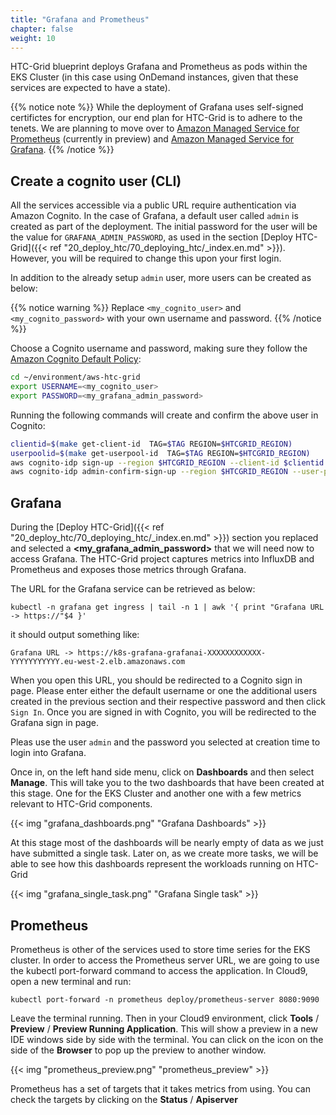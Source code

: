 ```yaml
---
title: "Grafana and Prometheus"
chapter: false
weight: 10
---
```


HTC-Grid blueprint deploys Grafana and Prometheus as pods within the EKS Cluster (in this case using OnDemand instances, given that these services are expected to have a state).

{{% notice note %}}
While the deployment of Grafana uses self-signed certifictes for encryption, our end plan for HTC-Grid is to adhere to the tenets. We are planning to move over to [Amazon Managed Service for Prometheus](https://aws.amazon.com/prometheus/) (currently in preview) and [Amazon Managed Service for Grafana](https://aws.amazon.com/grafana/). 
{{% /notice %}}


## Create a cognito user (CLI)

All the services accessible via a public URL require authentication via Amazon Cognito. In the case of Grafana, a default user called `admin` is created as part of the deployment.
The initial password for the user will be the value for `GRAFANA_ADMIN_PASSWORD`, as used in the section [Deploy HTC-Grid]({{< ref "20_deploy_htc/70_deploying_htc/_index.en.md" >}}). However, you will be required to change this upon your first login.

In addition to the already setup `admin` user, more users can be created as below:

{{% notice warning %}}
Replace `<my_cognito_user>` and `<my_cognito_password>` with your own username and password.
{{% /notice %}}


Choose a Cognito username and password, making sure they follow the [Amazon Cognito Default Policy](https://docs.aws.amazon.com/cognito/latest/developerguide/user-pool-settings-policies.html):
```bash
cd ~/environment/aws-htc-grid
export USERNAME=<my_cognito_user>
export PASSWORD=<my_grafana_admin_password>
```

Running the following commands will create and confirm the above user in Cognito:
```bash
clientid=$(make get-client-id  TAG=$TAG REGION=$HTCGRID_REGION)
userpoolid=$(make get-userpool-id  TAG=$TAG REGION=$HTCGRID_REGION)
aws cognito-idp sign-up --region $HTCGRID_REGION --client-id $clientid --username $USERNAME --password $PASSWORD
aws cognito-idp admin-confirm-sign-up --region $HTCGRID_REGION --user-pool-id $userpoolid --username $USERNAME
```

## Grafana

During the [Deploy HTC-Grid]({{< ref "20_deploy_htc/70_deploying_htc/_index.en.md" >}}) section you replaced and selected a **<my_grafana_admin_password>** that we will need now to access Grafana. The HTC-Grid project captures metrics into InfluxDB and Prometheus and exposes those metrics through Grafana. 

The URL for the Grafana service can be retrieved as below:

```
kubectl -n grafana get ingress | tail -n 1 | awk '{ print "Grafana URL -> https://"$4 }'
```

it should output something like:

```
Grafana URL -> https://k8s-grafana-grafanai-XXXXXXXXXXXX-YYYYYYYYYYY.eu-west-2.elb.amazonaws.com
```

When you open this URL, you should be redirected to a Cognito sign in page. Please enter either the default username or one the additional users created in the previous section and their respective password and then click `Sign In`.
Once you are signed in with Cognito, you will be redirected to the Grafana sign in page.

Pleas use the user `admin` and the password you selected at creation time to login into Grafana.

Once in, on the left hand side menu, click on **Dashboards** and then select **Manage**. This will take you to the two dashboards that have been created at this stage. One for the EKS Cluster and another one with a few metrics relevant to HTC-Grid components. 

{{< img "grafana_dashboards.png" "Grafana Dashboards" >}}

At this stage most of the dashboards will be nearly empty of data as we just have submitted a single task. Later on, as we create more tasks, we will be able to see how this dashboards represent the workloads running on HTC-Grid

{{< img "grafana_single_task.png" "Grafana Single task" >}}


## Prometheus 

Prometheus is other of the services used to store time series for the EKS cluster. In order to access the Prometheus server URL, we are going to use the kubectl port-forward command to access the application. In Cloud9, open a new terminal and run:

```
kubectl port-forward -n prometheus deploy/prometheus-server 8080:9090
```

Leave the terminal running. Then in your Cloud9 environment, click **Tools** / **Preview** / **Preview Running Application**.  This will show a preview in a new IDE windows side by side with the terminal. You can click on the icon on the side of the **Browser** to pop up the preview to another window.

{{< img "prometheus_preview.png" "prometheus_preview" >}}

Prometheus has a set of targets that it takes metrics from using. You can check the targets by clicking on the **Status** / **Apiserver** 


